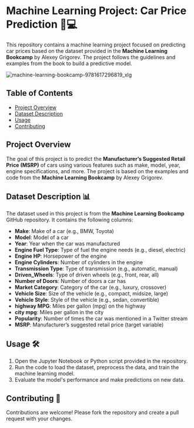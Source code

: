 # Machine Learning Project: Car Price Prediction 🚗💻

This repository contains a machine learning project focused on predicting car prices based on the dataset provided in the **Machine Learning Bookcamp** by Alexey Grigorev. The project follows the guidelines and examples from the book to build a predictive model.

![machine-learning-bookcamp-9781617296819_xlg](https://github.com/user-attachments/assets/0a273d90-4c16-4bd7-8d98-d33212b29166)


## Table of Contents
- [Project Overview](#project-overview)
- [Dataset Description](#dataset-description)
- [Usage](#usage)
- [Contributing](#contributing)

## Project Overview
The goal of this project is to predict the **Manufacturer’s Suggested Retail Price (MSRP)** of cars using various features such as make, model, year, engine specifications, and more. The project is based on the examples and code from the **Machine Learning Bookcamp** by Alexey Grigorev.

## Dataset Description 📊
The dataset used in this project is from the **Machine Learning Bookcamp** GitHub repository. It contains the following columns:

- **Make**: Make of a car (e.g., BMW, Toyota)
- **Model**: Model of a car
- **Year**: Year when the car was manufactured
- **Engine Fuel Type**: Type of fuel the engine needs (e.g., diesel, electric)
- **Engine HP**: Horsepower of the engine
- **Engine Cylinders**: Number of cylinders in the engine
- **Transmission Type**: Type of transmission (e.g., automatic, manual)
- **Driven_Wheels**: Type of driven wheels (e.g., front, rear, all)
- **Number of Doors**: Number of doors a car has
- **Market Category**: Category of the car (e.g., luxury, crossover)
- **Vehicle Size**: Size of the vehicle (e.g., compact, midsize, large)
- **Vehicle Style**: Style of the vehicle (e.g., sedan, convertible)
- **highway MPG**: Miles per gallon (mpg) on the highway
- **city mpg**: Miles per gallon in the city
- **Popularity**: Number of times the car was mentioned in a Twitter stream
- **MSRP**: Manufacturer’s suggested retail price (target variable)

## Usage 🛠️
1. Open the Jupyter Notebook or Python script provided in the repository.
2. Run the code to load the dataset, preprocess the data, and train the machine learning model.
3. Evaluate the model's performance and make predictions on new data.

## Contributing 🤝
Contributions are welcome! Please fork the repository and create a pull request with your changes.
